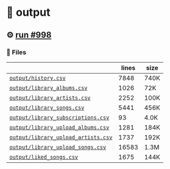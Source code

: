 # 📝  output 

## ⚙️ [run #998](https://github.com/jwenerd/ytm-dl/actions/runs/8762270316)

### 📁 Files

|                                                                         |lines|size|
|-------------------------------------------------------------------------|-----|----|
|[`output/history.csv` ](output/history.csv)                              |7848 |740K|
|[`output/library_albums.csv` ](output/library_albums.csv)                |1026 |72K |
|[`output/library_artists.csv` ](output/library_artists.csv)              |2252 |100K|
|[`output/library_songs.csv` ](output/library_songs.csv)                  |5441 |456K|
|[`output/library_subscriptions.csv` ](output/library_subscriptions.csv)  |93   |4.0K|
|[`output/library_upload_albums.csv` ](output/library_upload_albums.csv)  |1281 |184K|
|[`output/library_upload_artists.csv` ](output/library_upload_artists.csv)|1737 |192K|
|[`output/library_upload_songs.csv` ](output/library_upload_songs.csv)    |16583|1.3M|
|[`output/liked_songs.csv` ](output/liked_songs.csv)                      |1675 |144K|